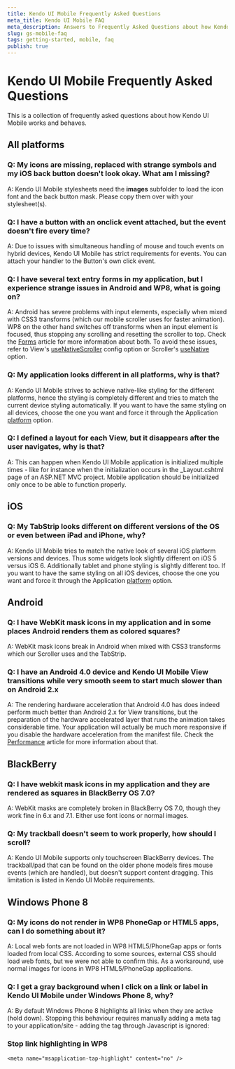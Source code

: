 ```yaml
---
title: Kendo UI Mobile Frequently Asked Questions
meta_title: Kendo UI Mobile FAQ
meta_description: Answers to Frequently Asked Questions about how Kendo UI Mobile works and behaves
slug: gs-mobile-faq
tags: getting-started, mobile, faq
publish: true
---
```


# Kendo UI Mobile Frequently Asked Questions

This is a collection of frequently asked questions about how Kendo UI Mobile works and behaves.

## All platforms

### Q: My icons are missing, replaced with strange symbols and my iOS back button doesn't look okay. What am I missing?

A: Kendo UI Mobile stylesheets need the **images** subfolder to load the icon font and the back button mask. Please copy them over with your stylesheet(s).

### Q: I have a button with an onclick event attached, but the event doesn't fire every time?

A: Due to issues with simultaneous handling of mouse and touch events on hybrid devices, Kendo UI Mobile has strict requirements for events.
You can attach your handler to the Button's own click event.

### Q: I have several text entry forms in my application, but I experience strange issues in Android and WP8, what is going on?

A: Android has severe problems with input elements, especially when mixed with CSS3 transforms (which our mobile scroller uses for faster animation).
WP8 on the other hand switches off transforms when an input element is focused, thus stopping any scrolling and resetting the scroller to top.
Check the [Forms](./forms) article for more information about both. To avoid these issues, refer to View's [useNativeScroller](../../api/mobile/view#usenativescrolling-booleandefault-false)
config option or Scroller's [useNative](../../api/mobile/scroller.md#usenative-booleandefault-false) option.

### Q: My application looks different in all platforms, why is that?

A: Kendo UI Mobile strives to achieve native-like styling for the different platforms, hence the styling is completely different and tries to match the current device
styling automatically. If you want to have the same styling on all devices, choose the one you want and force it
through the Application [platform](./application#force-ios-5-look) option.

### Q: I defined a layout for each View, but it disappears after the user navigates, why is that?

A: This can happen when Kendo UI Mobile application is initialized multiple times - like for instance when the initialization occurs
in the _Layout.cshtml page of an ASP.NET MVC project. Mobile application should be initialized only once to be able to function properly.

## iOS

### Q: My TabStrip looks different on different versions of the OS or even between iPad and iPhone, why?

A: Kendo UI Mobile tries to match the native look of several iOS platform versions and devices. Thus some widgets look slightly different on iOS 5 versus iOS 6.
Additionally tablet and phone styling is slightly different too. If you want to have the same styling on all iOS devices, choose the one you want and force it
through the Application [platform](./application#force-ios-5-look) option.

## Android

### Q: I have WebKit mask icons in my application and in some places Android renders them as colored squares?

A: WebKit mask icons break in Android when mixed with CSS3 transforms which our Scroller uses and the TabStrip.

### Q: I have an Android 4.0 device and Kendo UI Mobile View transitions while very smooth seem to start much slower than on Android 2.x

A: The rendering hardware acceleration that Android 4.0 has does indeed perform much better than Android 2.x for View transitions, but the preparation of the hardware accelerated
layer that runs the animation takes considerable time. Your application will actually be much more responsive if you disable the hardware acceleration from the manifest file.
Check the [Performance](./performance) article for more information about that.

## BlackBerry

### Q: I have webkit mask icons in my application and they are rendered as squares in BlackBerry OS 7.0?

A: WebKit masks are completely broken in BlackBerry OS 7.0, though they work fine in 6.x and 7.1. Either use font icons or normal images.

### Q: My trackball doesn't seem to work properly, how should I scroll?

A: Kendo UI Mobile supports only touchscreen BlackBerry devices. The trackball/pad that can be found on the older phone models fires mouse events (which are handled), but
doesn't support content dragging. This limitation is listed in Kendo UI Mobile requirements.

## Windows Phone 8

### Q: My icons do not render in WP8 PhoneGap or HTML5 apps, can I do something about it?

A: Local web fonts are not loaded in WP8 HTML5/PhoneGap apps or fonts loaded from local CSS. According to some sources,
external CSS should load web fonts, but we were not able to confirm this. As a workaround, use normal images for icons in WP8 HTML5/PhoneGap applications.

### Q: I get a gray background when I click on a link or label in Kendo UI Mobile under Windows Phone 8, why?

A: By default Windows Phone 8 highlights all links when they are active (hold down). Stopping this behaviour requires manually adding a meta tag to your application/site -
adding the tag through Javascript is ignored:

### Stop link highlighting in WP8

    <meta name="msapplication-tap-highlight" content="no" />

